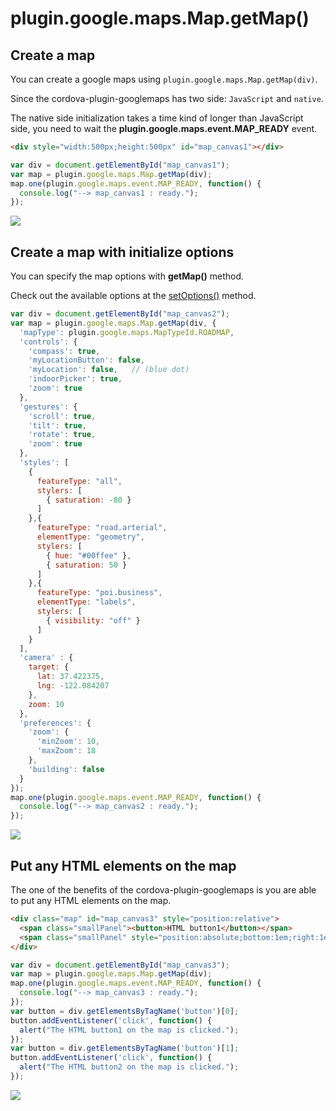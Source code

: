 # plugin.google.maps.Map.getMap()

## Create a map

You can create a google maps using `plugin.google.maps.Map.getMap(div)`.

Since the cordova-plugin-googlemaps has two side: `JavaScript` and `native`.

The native side initialization takes a time kind of longer than JavaScript side, you need to wait the **plugin.google.maps.event.MAP_READY** event.

```html
<div style="width:500px;height:500px" id="map_canvas1"></div>
```

```javascript
var div = document.getElementById("map_canvas1");
var map = plugin.google.maps.Map.getMap(div);
map.one(plugin.google.maps.event.MAP_READY, function() {
  console.log("--> map_canvas1 : ready.");
});
```

![](image1.png)

## Create a map with initialize options

You can specify the map options with **getMap()** method.

Check out the available options at the [setOptions()](../setOptions/README.md) method.

```js
var div = document.getElementById("map_canvas2");
var map = plugin.google.maps.Map.getMap(div, {
  'mapType': plugin.google.maps.MapTypeId.ROADMAP,
  'controls': {
    'compass': true,
    'myLocationButton': false,
    'myLocation': false,   // (blue dot)
    'indoorPicker': true,
    'zoom': true
  },
  'gestures': {
    'scroll': true,
    'tilt': true,
    'rotate': true,
    'zoom': true
  },
  'styles': [
    {
      featureType: "all",
      stylers: [
        { saturation: -80 }
      ]
    },{
      featureType: "road.arterial",
      elementType: "geometry",
      stylers: [
        { hue: "#00ffee" },
        { saturation: 50 }
      ]
    },{
      featureType: "poi.business",
      elementType: "labels",
      stylers: [
        { visibility: "off" }
      ]
    }
  ],
  'camera' : {
    target: {
      lat: 37.422375,
      lng: -122.084207
    },
    zoom: 10
  },
  'preferences': {
    'zoom': {
      'minZoom': 10,
      'maxZoom': 18
    },
    'building': false
  }
});
map.one(plugin.google.maps.event.MAP_READY, function() {
  console.log("--> map_canvas2 : ready.");
});
```

![](image2.png)


## Put any HTML elements on the map

The one of the benefits of the cordova-plugin-googlemaps is you are able to put any HTML elements on the map.

```html
<div class="map" id="map_canvas3" style="position:relative">
  <span class="smallPanel"><button>HTML button1</button></span>
  <span class="smallPanel" style="position:absolute;bottom:1em;right:1em;"><button>HTML button2</button></span>
</div>
```

```js
var div = document.getElementById("map_canvas3");
var map = plugin.google.maps.Map.getMap(div);
map.one(plugin.google.maps.event.MAP_READY, function() {
  console.log("--> map_canvas3 : ready.");
});
var button = div.getElementsByTagName('button')[0];
button.addEventListener('click', function() {
  alert("The HTML button1 on the map is clicked.");
});
var button = div.getElementsByTagName('button')[1];
button.addEventListener('click', function() {
  alert("The HTML button2 on the map is clicked.");
});
```

![](image3.gif)
